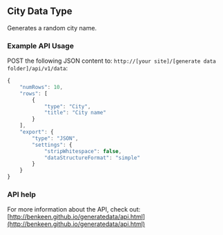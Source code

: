 ## City Data Type

Generates a random city name.

### Example API Usage

POST the following JSON content to: `http://[your site]/[generate data folder]/api/v1/data`:

```javascript
{
    "numRows": 10,
    "rows": [
        {
            "type": "City",
            "title": "City name"
        }
    ],
    "export": {
        "type": "JSON",
        "settings": {
            "stripWhitespace": false,
            "dataStructureFormat": "simple"
        }
    }
}
```

### API help

For more information about the API, check out:
[http://benkeen.github.io/generatedata/api.html](http://benkeen.github.io/generatedata/api.html)
